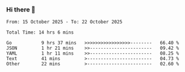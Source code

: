 ### Hi there 👋

<!--
**zhumeme/zhumeme** is a ✨ _special_ ✨ repository because its `README.md` (this file) appears on your GitHub profile.

Here are some ideas to get you started:

- 🔭 I’m currently working on ...
- 🌱 I’m currently learning ...
- 👯 I’m looking to collaborate on ...
- 🤔 I’m looking for help with ...
- 💬 Ask me about ...
- 📫 How to reach me: ...
- 😄 Pronouns: ...
- ⚡ Fun fact: ...
-->

<!--START_SECTION:waka-->

```all_time
From: 15 October 2025 - To: 22 October 2025

Total Time: 14 hrs 6 mins

Go           9 hrs 37 mins   >>>>>>>>>>>>>>>>>--------   66.40 %
JSON         1 hr 21 mins    >>-----------------------   09.42 %
YAML         1 hr 11 mins    >>-----------------------   08.25 %
Text         41 mins         >------------------------   04.73 %
Other        22 mins         >------------------------   02.60 %
```

<!--END_SECTION:waka-->

